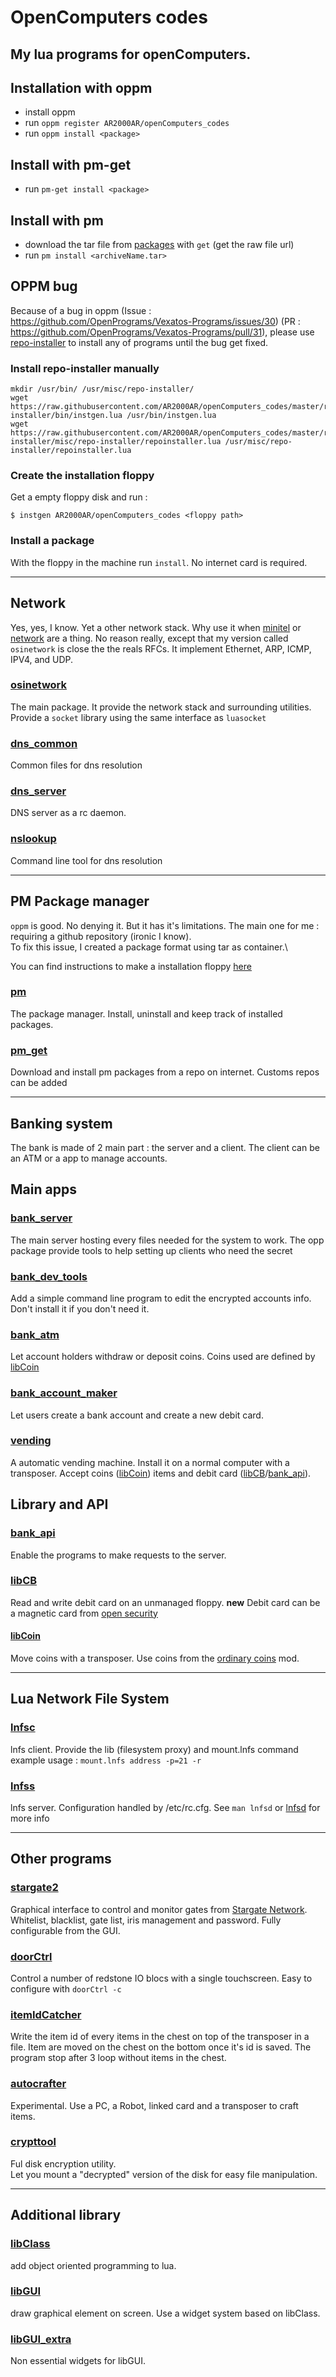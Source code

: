 # OpenComputers codes
My lua programs for openComputers.
---
## Installation with oppm
- install oppm
- run `oppm register AR2000AR/openComputers_codes`
- run `oppm install <package>`
## Install with pm-get
- run `pm-get install <package>`
## Install with pm
- download the tar file from [packages](packages/) with `get` (get the raw file url)
- run `pm install <archiveName.tar>`
## OPPM bug
Because of a bug in oppm (Issue : https://github.com/OpenPrograms/Vexatos-Programs/issues/30) (PR : https://github.com/OpenPrograms/Vexatos-Programs/pull/31), please use [repo-installer](repo-installer/) to install any of programs until the bug get fixed.
### Install repo-installer manually
```
mkdir /usr/bin/ /usr/misc/repo-installer/
wget https://raw.githubusercontent.com/AR2000AR/openComputers_codes/master/repo-installer/bin/instgen.lua /usr/bin/instgen.lua
wget https://raw.githubusercontent.com/AR2000AR/openComputers_codes/master/repo-installer/misc/repo-installer/repoinstaller.lua /usr/misc/repo-installer/repoinstaller.lua
```
### Create the installation floppy
Get a empty floppy disk and run :
```
$ instgen AR2000AR/openComputers_codes <floppy path>
```
### Install a package
With the floppy in the machine run `install`. No internet card is required.

---
## Network
Yes, yes, I know. Yet a other network stack. Why use it when [minitel](https://github.com/ShadowKatStudios/OC-Minitel/tree/master/) or [network](https://github.com/OpenPrograms/Magik6k-Programs/tree/master/network) are a thing. No reason really, except that my version called `osinetwork` is close the the reals RFCs. It implement Ethernet, ARP, ICMP, IPV4, and UDP.

### [osinetwork](network/)
The main package. It provide the network stack and surrounding utilities. Provide a `socket` library using the same interface as `luasocket`

### [dns_common](dns_common/)
Common files for dns resolution

### [dns_server](dns_server/)
DNS server as a rc daemon.

### [nslookup](nslookup/)
Command line tool for dns resolution

---
## PM Package manager
`oppm` is good. No denying it. But it has it's limitations. The main one for me : requiring a github repository (ironic I know).\
To fix this issue, I created a package format using tar as container.\

You can find instructions to make a installation floppy [here](pm_installer/)

### [pm](pm/)
The package manager. Install, uninstall and keep track of installed packages.

### [pm_get](pm_get/)
Download and install pm packages from a repo on internet. Customs repos can be added

---
## Banking system
The bank is made of 2 main part : the server and a client. The client can be an ATM or a app to manage accounts.

## Main apps
### [bank_server](bank_server/)
The main server hosting every files needed for the system to work.
The opp package provide tools to help setting up clients who need the secret

### [bank_dev_tools](bank_dev_tools/)
Add a simple command line program to edit the encrypted accounts info. Don't install it if you don't need it.

### [bank_atm](bank_atm/)
Let account holders withdraw or deposit coins. Coins used are defined by [libCoin](libCoin)

### [bank_account_maker](account_maker/)
Let users create a bank account and create a new debit card.

### [vending](vending/)
A automatic vending machine. Install it on a normal computer with a transposer. Accept coins ([libCoin](libCoin)) items and debit card ([libCB](libCB)/[bank_api](bank_api)).


## Library and API

### [bank_api](bank_api/)
Enable the programs to make requests to the server.

### [libCB](libCB/)
Read and write debit card on an unmanaged floppy.
**new** Debit card can be a magnetic card from [open security](https://www.curseforge.com/minecraft/mc-mods/opensecurity)

#### [libCoin](libCoin/)
Move coins with a transposer. Use coins from the [ordinary coins](https://www.curseforge.com/minecraft/mc-mods/ordinary-coins) mod.  

---
## Lua Network File System

### [lnfsc](lnfs/)
lnfs client. Provide the lib (filesystem proxy) and mount.lnfs command
example usage : `mount.lnfs address -p=21 -r`

### [lnfss](lnfs/)
lnfs server. Configuration handled by /etc/rc.cfg. See `man lnfsd` or [lnfsd](lnfs/lnfsd) for more info

---
## Other programs

### [stargate2](stargate_ctl2/)
Graphical interface to control and monitor gates from [Stargate Network](https://www.curseforge.com/minecraft/mc-mods/stargate-network). Whitelist, blacklist, gate list, iris management and password. Fully configurable from the GUI.

### [doorCtrl](doorCtrl/)
Control a number of redstone IO blocs with a single touchscreen. Easy to configure with `doorCtrl -c`

### [itemIdCatcher](itemIdCatcher/)
Write the item id of every items in the chest on top of the transposer in a file. Item are moved on the chest on the bottom once it's id is saved. The program stop after 3 loop without items in the chest.

### [autocrafter](autocrafter/)
Experimental. Use a PC, a Robot, linked card and a transposer to craft items.

### [crypttool](crypttool/)
Ful disk encryption utility.  
Let you mount a "decrypted" version of the disk for easy file manipulation.

---
## Additional library

### [libClass](libClass/)
add object oriented programming to lua.

### [libGUI](libGUI/)
draw graphical element on screen. Use a widget system based on libClass.

### [libGUI_extra](libGUI-extra/)
Non essential widgets for libGUI.
